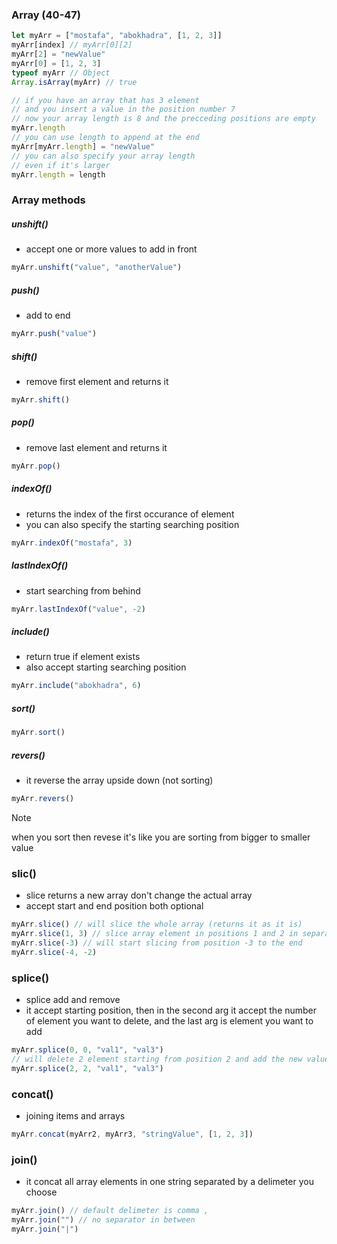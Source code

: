 ### Array (40-47)
```js
let myArr = ["mostafa", "abokhadra", [1, 2, 3]]
myArr[index] // myArr[0][2] 
myArr[2] = "newValue"
myArr[0] = [1, 2, 3]
typeof myArr // Object
Array.isArray(myArr) // true

// if you have an array that has 3 element
// and you insert a value in the position number 7
// now your array length is 8 and the precceding positions are empty
myArr.length
// you can use length to append at the end
myArr[myArr.length] = "newValue"
// you can also specify your array length
// even if it's larger
myArr.length = length
```

### Array methods

##### unshift()
- accept one or more values to add in front
```js
myArr.unshift("value", "anotherValue")
```

##### push()
- add to end
```js
myArr.push("value")
```

##### shift()
- remove first element and returns it
```js
myArr.shift()
```

##### pop()
- remove last element and returns it
```js
myArr.pop()
```

##### indexOf()
- returns the index of the first occurance of element
- you can also specify the starting searching position
```js
myArr.indexOf("mostafa", 3)
```

##### lastIndexOf()
- start searching from behind
```js
myArr.lastIndexOf("value", -2)
```

##### include()
- return true if element exists
- also accept starting searching position
```js
myArr.include("abokhadra", 6)
```

##### sort()
```js
myArr.sort()
```

##### revers()
- it reverse the array upside down (not sorting)
```js
myArr.revers()
```
> [!NOTE]
> when you sort then revese it's like you are sorting from bigger to smaller value

### slic()
- slice returns a new array don't change the actual array
- accept start and end position both optional
```js
myArr.slice() // will slice the whole array (returns it as it is)
myArr.slice(1, 3) // slice array element in positions 1 and 2 in separate array
myArr.slice(-3) // will start slicing from position -3 to the end
myArr.slice(-4, -2)
```

### splice()
- splice add and remove
- it accept starting position, then in the second arg it accept the number of element you want to delete, and the last arg is element you want to add
```js
myArr.splice(0, 0, "val1", "val3")
// will delete 2 element starting from position 2 and add the new values in their places
myArr.splice(2, 2, "val1", "val3")
```

### concat()
- joining items and arrays
```js
myArr.concat(myArr2, myArr3, "stringValue", [1, 2, 3])
```

### join()
- it concat all array elements in one string separated by a delimeter you choose
```js
myArr.join() // default delimeter is comma ,
myArr.join("") // no separator in between
myArr.join("|")
```